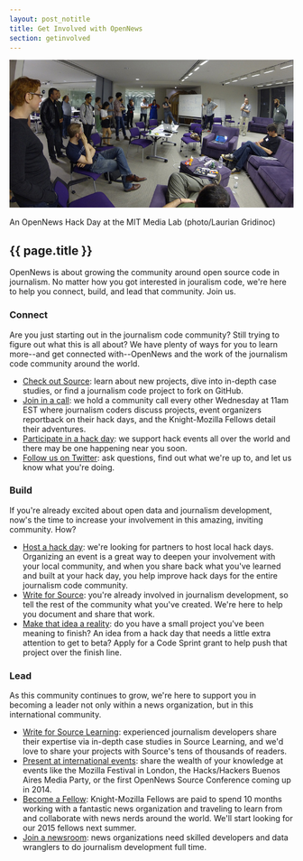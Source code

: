 ```yaml
---
layout: post_notitle
title: Get Involved with OpenNews
section: getinvolved
---
```

<img src="/media/img/getinvolved.jpg" class="topline">
<p class="caption">An OpenNews Hack Day at the MIT Media Lab (photo/Laurian Gridinoc)</p>

<h2>{{ page.title }}</h2>
<p class="bodybig">OpenNews is about growing the community around open source code in journalism. No matter how you got interested in jouralism code, we're here to help you connect, build, and lead that community. Join us.</p>

<h3>Connect</h3>
Are you just starting out in the journalism code community? Still trying to figure out what this is all about? We have plenty of ways for you to learn more--and get connected with--OpenNews and the work of the journalism code community around the world.

* <a href="http://source.opennews.org">Check out Source</a>: learn about new projects, dive into in-depth case studies, or find a journalism code project to fork on GitHub.
* <a href="https://wiki.mozilla.org/OpenNews/Calls">Join in a call</a>: we hold a community call every other Wednesday at 11am EST where journalism coders discuss projects, event organizers reportback on their hack days, and the Knight-Mozilla Fellows detail their adventures.
* <a href="/hackdays.html">Participate in a hack day</a>: we support hack events all over the world and there may be one happening near you soon.
* <a href="http://www.twitter.com/opennews">Follow us on Twitter</a>: ask questions, find out what we're up to, and let us know what you're doing.

<h3>Build</h3>
If you're already excited about open data and journalism development, now's the time to increase your involvement in this amazing, inviting community. How?

* <a href="https://sendto.mozilla.org/page/s/knight-mozilla-news-hack-day">Host a hack day</a>: we're looking for partners to host local hack days. Organizing an event is a great way to deepen your involvement with your local community, and when you share back what you've learned and built at your hack day, you help improve hack days for the entire journalism code community.
* <a href="http://source.opennews.org/en-US/contribute/">Write for Source</a>: you're already involved in journalism development, so tell the rest of the community what you've created. We're here to help you document and share that work.
* <a href="/codesprints.html">Make that idea a reality</a>: do you have a small project you've been meaning to finish? An idea from a hack day that needs a little extra attention to get to beta? Apply for a Code Sprint grant to help push that project over the finish line.

<h3>Lead</h3>
As this community continues to grow, we're here to support you in becoming a leader not only within a news organization, but in this international community.

* <a href="http://source.opennews.org/learning/">Write for Source Learning</a>: experienced journalism developers share their expertise via in-depth case studies in Source Learning, and we'd love to share your projects with Source's tens of thousands of readers.
* <a href="http://source.opennews.org/en-US/articles/tags/events/">Present at international events</a>: share the wealth of your knowledge at events like the Mozilla Festival in London, the Hacks/Hackers Buenos Aires Media Party, or the first OpenNews Source Conference coming up in 2014.
* <a href="/fellowships">Become a Fellow</a>: Knight-Mozilla Fellows are paid to spend 10 months working with a fantastic news organization and traveling to learn from and collaborate with news nerds around the world. We'll start looking for our 2015 fellows next summer. 
* <a href="http://www.newsnerdjobs.com/">Join a newsroom</a>: news organizations need skilled developers and data wranglers to do journalism development full time.
